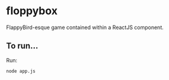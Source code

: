 # floppybox
FlappyBird-esque game contained within a ReactJS component.

## To run...

Run:

    node app.js